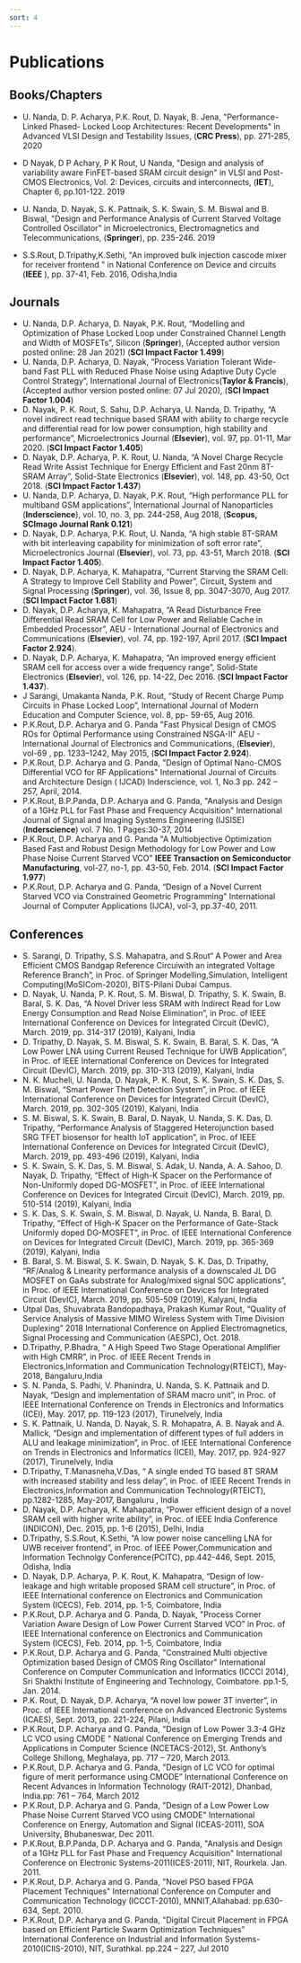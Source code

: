 ```yaml
---
sort: 4
---
```

# Publications

## Books/Chapters

- U. Nanda, D. P. Acharya, P.K. Rout, D. Nayak, B. Jena, "Performance-Linked Phased- Locked Loop Architectures: Recent Developments" in Advanced VLSI Design and Testability Issues, (**CRC Press**), pp. 271-285, 2020

- D Nayak, D P Achary, P K Rout, U Nanda, "Design and analysis of variability aware FinFET-based SRAM circuit design" in VLSI and Post-CMOS Electronics, Vol. 2: Devices, circuits and interconnects, (**IET**), Chapter 6, pp.101-122. 2019

- U. Nanda, D. Nayak, S. K. Pattnaik, S. K. Swain, S. M. Biswal and B. Biswal, "Design and Performance Analysis of Current Starved Voltage Controlled Oscillator" in Microelectronics, Electromagnetics and Telecommunications, (**Springer**), pp. 235-246. 2019

- S.S.Rout, D.Tripathy,K.Sethi, "An improved bulk injection cascode mixer for receiver frontend " in National Conference on Device and circuits (**IEEE** ), pp. 37-41, Feb.  2016, Odisha,India

## Journals

-	U. Nanda, D.P. Acharya, D. Nayak, P.K. Rout, “Modelling and Optimization of Phase Locked Loop under Constrained Channel Length and Width of MOSFETs”, Silicon (**Springer**), (Accepted author version posted online: 28 Jan 2021) (**SCI Impact Factor 1.499**)
-	U. Nanda, D.P. Acharya, D. Nayak, “Process Variation Tolerant Wide-band Fast PLL with Reduced Phase Noise using Adaptive Duty Cycle Control Strategy”, International Journal of Electronics(**Taylor & Francis**), (Accepted author version posted online: 07 Jul 2020), (**SCI Impact Factor 1.004**)
-	D. Nayak, P. K. Rout, S. Sahu, D.P. Acharya, U. Nanda, D. Tripathy, “A novel indirect read technique based SRAM with ability to charge recycle and differential read for low power consumption, high stability and performance”, Microelectronics Journal (**Elsevier**), vol. 97, pp. 01-11, Mar 2020. (**SCI Impact Factor 1.405**)
-	D. Nayak, D.P. Acharya, P. K. Rout, U. Nanda, “A Novel Charge Recycle Read Write Assist Technique for Energy Efficient and Fast 20nm 8T-SRAM Array”, Solid-State Electronics (**Elsevier**), vol. 148, pp. 43-50, Oct 2018. (**SCI Impact Factor 1.437**)
-	U. Nanda, D.P. Acharya, D. Nayak, P.K. Rout, “High performance PLL for multiband GSM applications”, International Journal of Nanoparticles (**Inderscience**), vol. 10, no. 3, pp. 244-258, Aug 2018, (**Scopus, SCImago Journal Rank 0.121**)
-	D. Nayak, D.P. Acharya, P.K. Rout, U. Nanda, “A high stable 8T-SRAM with bit interleaving capability for minimization of soft error rate”, Microelectronics Journal (**Elsevier**), vol. 73, pp. 43-51, March 2018. (**SCI Impact Factor 1.405**).
-	D. Nayak, D.P. Acharya, K. Mahapatra, “Current Starving the SRAM Cell: A Strategy to Improve Cell Stability and Power”, Circuit, System and Signal Processing (**Springer**), vol. 36, Issue 8, pp. 3047-3070, Aug 2017. (**SCI Impact Factor 1.681**)
-	D. Nayak, D.P. Acharya, K. Mahapatra, “A Read Disturbance Free Differential Read SRAM Cell for Low Power and Reliable Cache in Embedded Processor”,  AEU - International Journal of Electronics and Communications (**Elsevier**), vol. 74, pp. 192-197, April 2017. (**SCI Impact Factor 2.924**).
-	D. Nayak, D.P. Acharya, K. Mahapatra, “An improved energy efficient SRAM cell for access over a wide frequency range”, Solid-State Electronics (**Elsevier**), vol. 126, pp. 14-22, Dec 2016. (**SCI Impact Factor 1.437**).
-	J Sarangi, Umakanta Nanda, P.K. Rout, “Study of Recent Charge Pump Circuits in Phase Locked Loop”,	International Journal of Modern Education and Computer Science, vol. 8, pp- 59-65, Aug 2016. 
-	P.K.Rout, D.P. Acharya and G. Panda "Fast Physical Design of CMOS ROs for Optimal Performance using Constrained NSGA-II" AEU - International Journal of Electronics and Communications, (**Elsevier**), vol-69 , pp. 1233–1242, May 2015, (**SCI Impact Factor 2.924**).
-	P.K.Rout, D.P. Acharya and G. Panda, "Design of Optimal Nano-CMOS Differential VCO for RF Applications" International Journal of Circuits and Architecture Design ( IJCAD) Inderscience, vol. 1, No.3  pp. 242 – 257, April, 2014.  
-	P.K.Rout, B.P.Panda, D.P. Acharya and G. Panda, "Analysis and Design of a 1GHz PLL for Fast Phase and Frequency Acquisition" International Journal of Signal and Imaging Systems Engineering (IJSISE)  (**Inderscience**) vol. 7 No. 1 Pages:30-37, 2014
-	P.K.Rout, D.P. Acharya and G. Panda "A Multiobjective Optimization Based Fast and Robust Design Methodology for Low Power and Low Phase Noise Current Starved VCO" **IEEE Transaction on Semiconductor Manufacturing**, vol-27, no-1, pp. 43-50, Feb. 2014. (**SCI Impact Factor 1.977**)
-	P.K.Rout, D.P. Acharya and G. Panda, “Design of a Novel Current Starved VCO via Constrained Geometric Programming" International Journal of Computer Applications (IJCA), vol-3, pp.37-40, 2011.


## Conferences

-	S. Sarangi, D. Tripathy, S.S. Mahapatra, and S.Rout“ A Power and Area Efficient CMOS Bandgap Reference Circuiwith an integrated Voltage Reference Branch”, in Proc. of Springer Modelling,Simulation, Intelligent Computing(MoSICom-2020), BITS-Pilani Dubai Campus.
-	D. Nayak, U. Nanda, P. K. Rout, S. M. Biswal, D. Tripathy, S. K. Swain, B. Baral, S. K. Das, “A Novel Driver less SRAM with Indirect Read for Low Energy Consumption and Read Noise Elimination”, in Proc. of IEEE International Conference on Devices for Integrated Circuit (DevIC), March. 2019, pp. 314-317 (2019), Kalyani, India
-	D. Tripathy, D. Nayak, S. M. Biswal, S. K. Swain, B. Baral, S. K. Das, “A Low Power LNA using Current Reused Technique for UWB Application”, in Proc. of IEEE International Conference on Devices for Integrated Circuit (DevIC), March. 2019, pp. 310-313 (2019), Kalyani, India
-	N. K. Mucheli, U. Nanda, D. Nayak, P. K. Rout, S. K. Swain, S. K. Das, S. M. Biswal, “Smart Power Theft Detection System”, in Proc. of IEEE International Conference on Devices for Integrated Circuit (DevIC), March. 2019, pp. 302-305 (2019), Kalyani, India
-	S. M. Biswal, S. K. Swain, B. Baral, D. Nayak, U. Nanda, S. K. Das, D. Tripathy, “Performance Analysis of Staggered Heterojunction based SRG TFET biosensor for health IoT application”, in Proc. of IEEE International Conference on Devices for Integrated Circuit (DevIC), March. 2019, pp. 493-496 (2019), Kalyani, India
-	S. K. Swain, S. K. Das, S. M. Biswal, S. Adak, U. Nanda, A. A. Sahoo, D. Nayak, D. Tripathy, “Effect of High-K Spacer on the Performance of Non-Uniformly doped DG-MOSFET”, in Proc. of IEEE International Conference on Devices for Integrated Circuit (DevIC), March. 2019, pp. 510-514 (2019), Kalyani, India
-	S. K. Das, S. K. Swain, S. M. Biswal, D. Nayak, U. Nanda, B. Baral, D. Tripathy, “Effect of High-K Spacer on the Performance of Gate-Stack Uniformly doped DG-MOSFET”, in Proc. of IEEE International Conference on Devices for Integrated Circuit (DevIC), March. 2019, pp. 365-369 (2019), Kalyani, India
-	B. Baral, S. M. Biswal, S. K. Swain, D. Nayak, S. K. Das, D. Tripathy, “RF/Analog & Linearity performance analysis of a downscaled JL DG MOSFET on GaAs substrate for Analog/mixed signal SOC applications”, in Proc. of IEEE International Conference on Devices for Integrated Circuit (DevIC), March. 2019, pp. 505-509 (2019), Kalyani, India
-	Utpal Das, Shuvabrata Bandopadhaya, Prakash Kumar Rout, “Quality of Service Analysis of Massive MIMO Wireless System with Time Division Duplexing” 2018 International Conference on Applied Electromagnetics, Signal Processing and Communication (AESPC), Oct. 2018.
-	D.Tripathy, P.Bhadra, “ A High Speed Two Stage Operational Amplifier with High CMRR”, in Proc. of IEEE Recent Trends in Electronics,Information and Communication Technology(RTEICT),  May-2018, Bangaluru,India
-	S. N. Panda, S. Padhi, V. Phanindra, U. Nanda, S. K. Pattnaik and D. Nayak, “Design and implementation of SRAM macro unit”, in Proc. of  IEEE International Conference on Trends in Electronics and Informatics (ICEI), May. 2017, pp. 119-123 (2017), Tirunelvely, India
-	S. K. Pattnaik, U. Nanda, D. Nayak, S. R. Mohapatra, A. B. Nayak and A. Mallick, “Design and implementation of different types of full adders in ALU and leakage minimization”, in Proc. of IEEE International Conference on Trends in Electronics and Informatics (ICEI), May. 2017, pp. 924-927 (2017), Tirunelvely, India
-	D.Tripathy, T.Manasneha,V.Das, “ A single ended TG based 8T SRAM with increased stability and less delay”, in Proc. of IEEE Recent Trends in Electronics,Information and Communication Technology(RTEICT), pp.1282-1285, May-2017, Bangaluru , India
-	D. Nayak, D.P. Acharya, K. Mahapatra, “Power efficient design of a novel SRAM cell with higher write ability”, in Proc. of IEEE India Conference (INDICON), Dec. 2015, pp. 1-6 (2015), Delhi, India
-	D.Tripathy, S.S.Rout, K.Sethi, “A low power noise cancelling LNA for UWB receiver frontend”, in Proc. of IEEE Power,Communication and Information  Technolgy Conference(PCITC), pp.442-446, Sept. 2015,  Odisha, India
-	D. Nayak, D.P. Acharya, P. K. Rout, K. Mahapatra, “Design of low-leakage and high writable proposed SRAM cell structure”, in Proc. of IEEE International conference on Electronics and Communication System (ICECS), Feb. 2014, pp. 1-5, Coimbatore, India 
-	P.K.Rout, D.P. Acharya and G. Panda, D. Nayak, "Process Corner Variation Aware Design of Low Power Current Starved VCO” in Proc. of IEEE International conference on Electronics and Communication System (ICECS), Feb. 2014, pp. 1-5, Coimbatore, India 
-	P.K.Rout, D.P. Acharya and G. Panda, "Constrained Multi objective Optimization based Design of CMOS Ring Oscillator" International Conference on Computer Communication and Informatics (ICCCI 2014), Sri Shakthi Institute of Engineering and Technology, Coimbatore. pp.1-5, Jan. 2014.
-	P.K. Rout, D. Nayak, D.P. Acharya, “A novel low power 3T inverter”, in Proc. of IEEE International conference on Advanced Electronic Systems (ICAES), Sept. 2013, pp. 221-224, Pilani, India
-	P.K.Rout, D.P. Acharya and G. Panda, "Design of Low Power 3.3-4 GHz LC VCO using CMODE " National Conference on Emerging Trends and Applications in Computer Science (NCETACS-2012), St. Anthony’s College Shillong, Meghalaya, pp. 717 – 720, March 2013.
-	P.K.Rout, D.P. Acharya and G. Panda, "Design of LC VCO for optimal figure of merit performance using CMODE” International Conference on Recent Advances in Information Technology (RAIT-2012), Dhanbad, India.pp: 761 – 764, March 2012
-	P.K.Rout, D.P. Acharya and G. Panda, "Design of a Low Power Low Phase Noise Current Starved VCO using CMODE" International Conference on Energy, Automation and Signal (ICEAS-2011), SOA University, Bhubaneswar, Dec 2011.
-	P.K.Rout, B.P.Panda, D.P. Acharya and G. Panda, "Analysis and Design of a 1GHz PLL for Fast Phase and Frequency Acquisition" International Conference on Electronic Systems-2011(ICES-2011), NIT, Rourkela. Jan. 2011.
-	P.K.Rout, D.P. Acharya and G. Panda, "Novel PSO based FPGA Placement Techniques" International Conference on Computer and Communication Technology (ICCCT-2010), MNNIT,Allahabad. pp.630-634, Sept. 2010.
-	P.K.Rout, D.P. Acharya and G. Panda, "Digital Circuit Placement in FPGA based on Efficient Particle Swarm Optimization Techniques" International Conference on Industrial and Information Systems-2010(ICIIS-2010), NIT, Surathkal. pp.224 – 227, Jul 2010

